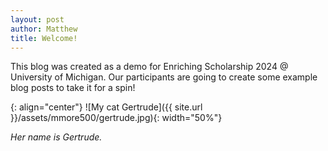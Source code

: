 ```yaml
---
layout: post
author: Matthew
title: Welcome!
---
```


This blog was created as a demo for Enriching Scholarship 2024 @ University of Michigan.
Our participants are going to create some example blog posts to take it for a spin!

{: align="center"}
![My cat Gertrude]({{ site.url }}/assets/mmore500/gertrude.jpg){: width="50%"}

*Her name is Gertrude.*
